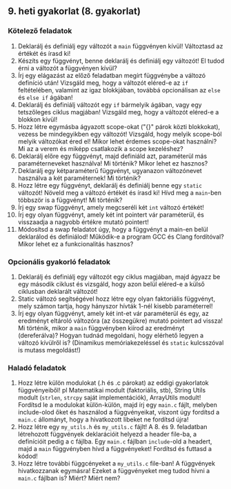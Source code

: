 ## 9. heti gyakorlat (8. gyakorlat)

### Kötelező feladatok

1. Deklarálj és definiálj egy változót a `main` függvényen kívül! Változtasd az értékét és írasd ki!
1. Készíts egy függvényt, benne deklarálj és definiálj egy változót! El tudod érni a változót a függvényen kívül?
1. Írj egy elágazást az előző feladatban megírt függvénybe a változó definíció után! Vizsgáld meg, hogy a változót eléred-e az `if` feltételében, valamint az igaz blokkjában, továbbá opcionálisan az `else` és `else if` ágában!
1. Deklarálj és definiálj változót egy `if` bármelyik ágában, vagy egy tetszőleges ciklus magjában! Vizsgáld meg, hogy a változót eléred-e a blokkon kívül!
1. Hozz létre egymásba ágyazott scope-okat ("{}" párok közti blokkokat), vezess be mindegyikben egy változót! Vizsgáld, hogy melyik scope-ból melyik változókat éred el! Mikor lehet érdemes scope-okat használni? Mi az a verem és miképp csatlakozik a scope kezeléshez?
1. Deklarálj előre egy függvényt, majd definiáld azt, paraméterül más paraméterneveket használva! Mi történik? Mikor lehet ez hasznos?
1. Deklarálj egy kétparaméterű függvényt, ugyanazon változónevet használva a két paraméternek! Mi történik?
1. Hozz létre egy függvényt, deklarálj és definiálj benne egy `static` változót! Növeld meg a változó értékét és írasd ki! Hívd meg a `main`-ben többször is a függvényt! Mi történik?
1. Írj egy swap függvényt, amely megcseréli két `int` változó értékét!
1. Írj egy olyan függvényt, amely két int pointert vár paraméterül, és visszaadja a nagyobb értékre mutató pointert!
1. Módosítsd a swap feladatot úgy, hogy a függvényt a main-en belül deklarálod és definiálod! Működik-e a program GCC és Clang fordítóval? Mikor lehet ez a funkcionalitás hasznos?

### Opcionális gyakorló feladatok

1. Deklarálj és definiálj egy változót egy ciklus magjában, majd ágyazz be egy második ciklust és vizsgáld, hogy azon belül eléred-e a külső ciklusban deklarált változót!
1. Static változó segítségével hozz létre egy olyan faktoriális függvényt, mely számon tartja, hogy hányszor hívták 1-nél kisebb paraméterrel!
1. Írj egy olyan függvényt, amely két int-et vár paraméterül és egy, az eredményt eltároló változóra (az összegükre) mutató pointert ad vissza! Mi történik, mikor a `main` függvényben kiírod az eredményt (dereferálva)? Hogyan tudnád megoldani, hogy elérhető legyen a változó kívülről is? (Dinamikus memóriakezeléssel és `static` kulcsszóval is mutass megoldást!)

### Haladó feladatok

1. Hozz létre külön modulokat (.h és .c párokat) az eddigi gyakorlatok függvényeiből! pl Matematikai modult (faktoriális, stb), String Utils modult (`strlen`, `strcpy` saját implementációk), ArrayUtils modult! Fordítsd le a modulokat külön-külön, majd írj egy `main.c` fájlt, melyben include-olod őket és használod a függvényeikat, viszont úgy fordítsd a `main.c` állományt, hogy a hivatkozott libeket ne fordítsd újra!
1. Hozz létre egy `my_utils.h` és `my_utils.c` fájlt! A 8. és 9. feladatban létrehozott függvények deklarációit helyezd a header file-ba, a definícióit pedig a c fájlba. Egy `main.c` fájlban `include`-old a headert, majd a `main` függvényben hívd a függvényeket! Fordítsd és futtasd a kódod!
1. Hozz létre további függcényeket a `my_utils.c` file-ban! A függvények hivatkozzanak egymásra! Ezeket a függvényeket meg tudod hívni a `main.c` fájlban is? Miért? Miért nem?
